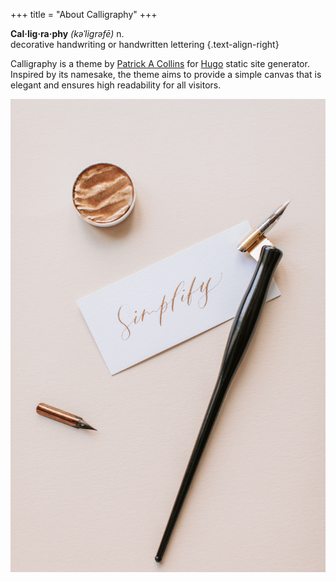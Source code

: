+++
title = "About Calligraphy"
+++

**Cal·lig·ra·phy** *(kəˈliɡrəfē)* n. <br>
decorative handwriting or handwritten lettering
{.text-align-right}

Calligraphy is a theme by [Patrick A Collins](https://pacollins.com/) for [Hugo](https://gohugo.io/) static site generator. Inspired by its namesake, the theme aims to
provide a simple canvas that is elegant and ensures high readability for all
visitors.

![Photo of Calligraphy Materials by Vlada Karpovich from Pexels](calligraphy-karpovich.jpg)
